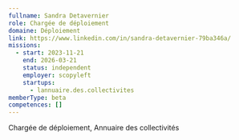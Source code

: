 ```yaml
---
fullname: Sandra Detavernier
role: Chargée de déploiement
domaine: Déploiement
link: https://www.linkedin.com/in/sandra-detavernier-79ba346a/
missions:
  - start: 2023-11-21
    end: 2026-03-21
    status: independent
    employer: scopyleft
    startups:
      - lannuaire.des.collectivites
memberType: beta
competences: []
---
```

Chargée de déploiement, Annuaire des collectivités